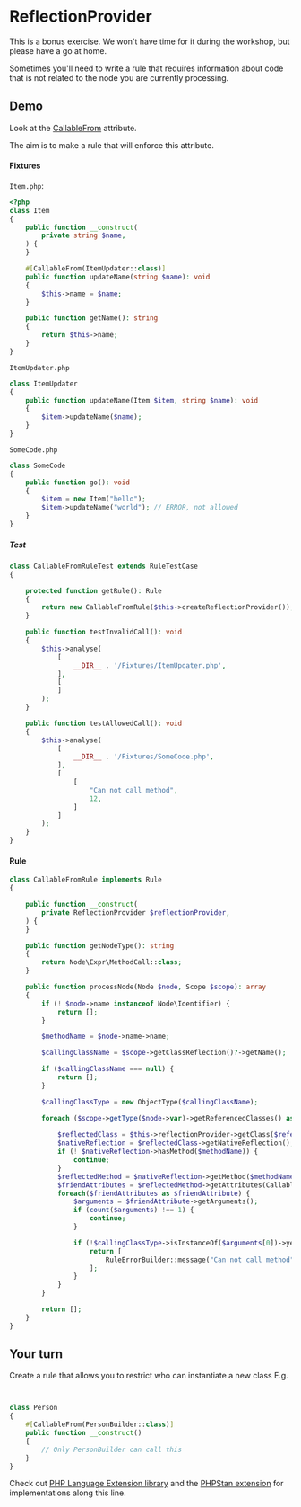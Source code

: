 # ReflectionProvider

This is a bonus exercise. We won't have time for it during the workshop, but please have a go at home. 


Sometimes you'll need to write a rule that requires information about code that is not related to the node you are currently processing. 


## Demo

Look at the [CallableFrom](../src/CallableFrom.php) attribute.

The aim is to make a rule that will enforce this attribute. 


#### Fixtures

`Item.php`:
```php
<?php
class Item
{
    public function __construct(
        private string $name,
    ) {
    }

    #[CallableFrom(ItemUpdater::class)]
    public function updateName(string $name): void
    {
        $this->name = $name;
    }

    public function getName(): string
    {
        return $this->name;
    }
}
```

`ItemUpdater.php`
```php
class ItemUpdater
{
    public function updateName(Item $item, string $name): void
    {
        $item->updateName($name);
    }
}
```

`SomeCode.php`
```php
class SomeCode
{
    public function go(): void
    {
        $item = new Item("hello");
        $item->updateName("world"); // ERROR, not allowed
    }
}
```

##### Test

```php
class CallableFromRuleTest extends RuleTestCase
{

    protected function getRule(): Rule
    {
        return new CallableFromRule($this->createReflectionProvider());
    }

    public function testInvalidCall(): void
    {
        $this->analyse(
            [
                __DIR__ . '/Fixtures/ItemUpdater.php',
            ],
            [
            ]
        );
    }

    public function testAllowedCall(): void
    {
        $this->analyse(
            [
                __DIR__ . '/Fixtures/SomeCode.php',
            ],
            [
                [
                    "Can not call method",
                    12,
                ]
            ]
        );
    }
}
```


#### Rule

```php
class CallableFromRule implements Rule
{

    public function __construct(
        private ReflectionProvider $reflectionProvider,
    ) {
    }

    public function getNodeType(): string
    {
        return Node\Expr\MethodCall::class;
    }

    public function processNode(Node $node, Scope $scope): array
    {
        if (! $node->name instanceof Node\Identifier) {
            return [];
        }

        $methodName = $node->name->name;

        $callingClassName = $scope->getClassReflection()?->getName();

        if ($callingClassName === null) {
            return [];
        }

        $callingClassType = new ObjectType($callingClassName);

        foreach ($scope->getType($node->var)->getReferencedClasses() as $referencedClass) {
        
            $reflectedClass = $this->reflectionProvider->getClass($referencedClass);
            $nativeReflection = $reflectedClass->getNativeReflection();
            if (! $nativeReflection->hasMethod($methodName)) {
                continue;
            }
            $reflectedMethod = $nativeReflection->getMethod($methodName);
            $friendAttributes = $reflectedMethod->getAttributes(CallableFrom::class);
            foreach($friendAttributes as $friendAttribute) {
                $arguments = $friendAttribute->getArguments();
                if (count($arguments) !== 1) {
                    continue;
                }

                if (!$callingClassType->isInstanceOf($arguments[0])->yes()) {
                    return [
                        RuleErrorBuilder::message("Can not call method")->build(),
                    ];
                }
            }
        }

        return [];
    }
}
```

## Your turn

Create a rule that allows you to restrict who can instantiate a new class E.g. 

```php


class Person
{
    #[CallableFrom(PersonBuilder::class)] 
    public function __construct()
    {
        // Only PersonBuilder can call this
    }
}

```


Check out [PHP Language Extension library](https://github.com/DaveLiddament/php-language-extensions) and the [PHPStan extension](https://github.com/DaveLiddament/phpstan-php-language-extensions) for implementations along this line. 